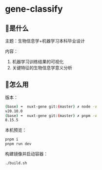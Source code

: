 # gene-classify

## 🌈是什么

主题：生物信息学+机器学习本科毕业设计

内容：

1. 机器学习训练结果的可视化
2. 关键特征的生物信息学意义分析

## 🚀怎么用

版本：

```bash
(base) ➜  nuxt-gene git:(master) ✗ node -v
v20.10.0
(base) ➜  nuxt-gene git:(master) ✗ pnpm -v
8.15.5
```

本机预览：

```bash
pnpm i
pnpm run dev
```

构建镜像并启动容器：

```bash
./build.sh
```
